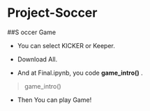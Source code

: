 # Project-Soccer

##S occer Game

* You can select KICKER or Keeper.

* Download All.

* And at Final.ipynb, you code **game_intro()** .

> game_intro()

* Then You can play Game! 
